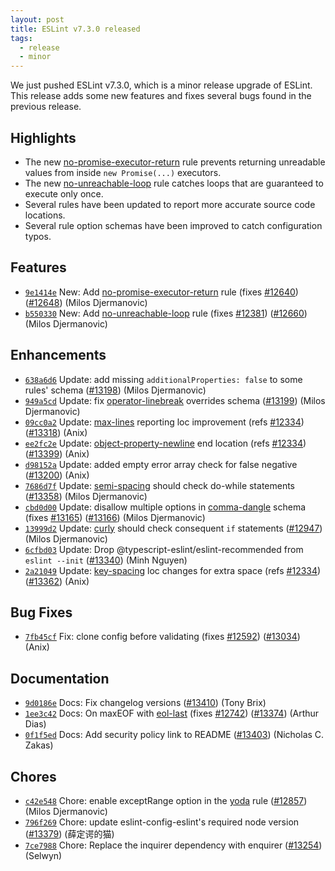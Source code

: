 ```yaml
---
layout: post
title: ESLint v7.3.0 released
tags:
  - release
  - minor
---
```


We just pushed ESLint v7.3.0, which is a minor release upgrade of ESLint. This release adds some new features and fixes several bugs found in the previous release.

## Highlights

- The new [no-promise-executor-return](/docs/rules/no-promise-executor-return) rule prevents returning unreadable values from inside `new Promise(...)` executors.
- The new [no-unreachable-loop](/docs/rules/no-unreachable-loop) rule catches loops that are guaranteed to execute only once.
- Several rules have been updated to report more accurate source code locations.
- Several rule option schemas have been improved to catch configuration typos.





## Features


* [`9e1414e`](https://github.com/eslint/eslint/commit/9e1414ee16b8caf582920f8fdf3b6ee1eb0b7cd5) New: Add [no-promise-executor-return](/docs/rules/no-promise-executor-return) rule (fixes [#12640](https://github.com/eslint/eslint/issues/12640)) ([#12648](https://github.com/eslint/eslint/issues/12648)) (Milos Djermanovic)
* [`b550330`](https://github.com/eslint/eslint/commit/b550330d739c73a7a8f887064e7c911d05a95f9a) New: Add [no-unreachable-loop](/docs/rules/no-unreachable-loop) rule (fixes [#12381](https://github.com/eslint/eslint/issues/12381)) ([#12660](https://github.com/eslint/eslint/issues/12660)) (Milos Djermanovic)




## Enhancements


* [`638a6d6`](https://github.com/eslint/eslint/commit/638a6d6be18b4a37cfdc7223e1f5acd3718694be) Update: add missing `additionalProperties: false` to some rules' schema ([#13198](https://github.com/eslint/eslint/issues/13198)) (Milos Djermanovic)
* [`949a5cd`](https://github.com/eslint/eslint/commit/949a5cd741c2e930cfb43d80a9b6b084f9d677c3) Update: fix [operator-linebreak](/docs/rules/operator-linebreak) overrides schema ([#13199](https://github.com/eslint/eslint/issues/13199)) (Milos Djermanovic)
* [`09cc0a2`](https://github.com/eslint/eslint/commit/09cc0a2bb5bcf3bcb0766a3c989871f268518437) Update: [max-lines](/docs/rules/max-lines) reporting loc improvement (refs [#12334](https://github.com/eslint/eslint/issues/12334)) ([#13318](https://github.com/eslint/eslint/issues/13318)) (Anix)
* [`ee2fc2e`](https://github.com/eslint/eslint/commit/ee2fc2e90d0f9dfcdba852b0609156bee5280b92) Update: [object-property-newline](/docs/rules/object-property-newline) end location (refs [#12334](https://github.com/eslint/eslint/issues/12334)) ([#13399](https://github.com/eslint/eslint/issues/13399)) (Anix)
* [`d98152a`](https://github.com/eslint/eslint/commit/d98152a3d8c72e4f5ac4c6fa10a615b12090c8f7) Update: added empty error array check for false negative ([#13200](https://github.com/eslint/eslint/issues/13200)) (Anix)
* [`7686d7f`](https://github.com/eslint/eslint/commit/7686d7feaccc7b8fee927eda6602d641d8de1e5c) Update: [semi-spacing](/docs/rules/semi-spacing) should check do-while statements ([#13358](https://github.com/eslint/eslint/issues/13358)) (Milos Djermanovic)
* [`cbd0d00`](https://github.com/eslint/eslint/commit/cbd0d00a1ec2824d7e025bbbc084855ed0bf08bb) Update: disallow multiple options in [comma-dangle](/docs/rules/comma-dangle) schema (fixes [#13165](https://github.com/eslint/eslint/issues/13165)) ([#13166](https://github.com/eslint/eslint/issues/13166)) (Milos Djermanovic)
* [`13999d2`](https://github.com/eslint/eslint/commit/13999d292080f814fa4fb266e011d61c184197c4) Update: [curly](/docs/rules/curly) should check consequent `if` statements ([#12947](https://github.com/eslint/eslint/issues/12947)) (Milos Djermanovic)
* [`6cfbd03`](https://github.com/eslint/eslint/commit/6cfbd03b3f22edb4d1c9c61c64eea7c129da71aa) Update: Drop @typescript-eslint/eslint-recommended from `eslint --init` ([#13340](https://github.com/eslint/eslint/issues/13340)) (Minh Nguyen)
* [`2a21049`](https://github.com/eslint/eslint/commit/2a210499288ed14ec9a6fd72decabfb77504c197) Update: [key-spacing](/docs/rules/key-spacing) loc changes for extra space (refs [#12334](https://github.com/eslint/eslint/issues/12334)) ([#13362](https://github.com/eslint/eslint/issues/13362)) (Anix)




## Bug Fixes


* [`7fb45cf`](https://github.com/eslint/eslint/commit/7fb45cf13e9908d489bd6d5fba3b7243c01508b9) Fix: clone config before validating (fixes [#12592](https://github.com/eslint/eslint/issues/12592)) ([#13034](https://github.com/eslint/eslint/issues/13034)) (Anix)




## Documentation


* [`9d0186e`](https://github.com/eslint/eslint/commit/9d0186e55bee769ea6aa08dc5a62682f58316412) Docs: Fix changelog versions ([#13410](https://github.com/eslint/eslint/issues/13410)) (Tony Brix)
* [`1ee3c42`](https://github.com/eslint/eslint/commit/1ee3c42ceeee56b650bcc4206ed783b795f65643) Docs: On maxEOF with [eol-last](/docs/rules/eol-last) (fixes [#12742](https://github.com/eslint/eslint/issues/12742)) ([#13374](https://github.com/eslint/eslint/issues/13374)) (Arthur Dias)
* [`0f1f5ed`](https://github.com/eslint/eslint/commit/0f1f5ed2a20b8fb575d4360316861cf4c2b9b7bc) Docs: Add security policy link to README ([#13403](https://github.com/eslint/eslint/issues/13403)) (Nicholas C. Zakas)








## Chores


* [`c42e548`](https://github.com/eslint/eslint/commit/c42e54893b79b470ca7745bd2a626ffd069e017b) Chore: enable exceptRange option in the [yoda](/docs/rules/yoda) rule ([#12857](https://github.com/eslint/eslint/issues/12857)) (Milos Djermanovic)
* [`796f269`](https://github.com/eslint/eslint/commit/796f269e448fdcbf8a5a62edf1990bd857efd1af) Chore: update eslint-config-eslint's required node version ([#13379](https://github.com/eslint/eslint/issues/13379)) (薛定谔的猫)
* [`7ce7988`](https://github.com/eslint/eslint/commit/7ce7988f411da64248a64a9d9d2b7884d5ba39e0) Chore: Replace the inquirer dependency with enquirer ([#13254](https://github.com/eslint/eslint/issues/13254)) (Selwyn)
